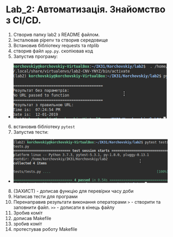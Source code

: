 # Lab_2: Автоматизація. Знайомство з CI/CD.

1. Створив папку lab2 з README файлом.
2. Інсталював pipenv та створив середовище
3. Встановив бібліотеку requests та ntplib
4. створив файл `app.py`. скопіював код
5. Запустив програму:
- ![](img/app_work.png)
6. встановив бібліотеку `pytest`
7. Запустив тести:
- ![](img/tests_work.png)
8. (ЗАХИСТ) - дописав функцію для перевірки часу доби
9. Написав тести для програми
10. Перенаправив результати виконання операторами `>` - створити та заповнити файл. `>>` - дописати в кінець файлу
11. Зробив коміт
12. дописав Makefile
13. зробив коміт
14. протестував роботу Makefile
